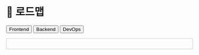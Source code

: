 <!-- index.html -->
<!DOCTYPE html>
<html>
<head>
  <title>로드맵</title>
  <script>
    function loadMarkdown(file) {
      fetch(file)
        .then(response => response.text())
        .then(text => {
          document.getElementById("content").innerText = text;
        });
    }
  </script>
</head>
<body>
  <h1>🧠 로드맵</h1>
  <button onclick="loadMarkdown('docs/frontend.md')">Frontend</button>
  <button onclick="loadMarkdown('docs/backend.md')">Backend</button>
  <button onclick="loadMarkdown('docs/devops.md')">DevOps</button>
  <pre id="content" style="border:1px solid #ccc; padding:1em;"></pre>
</body>
</html>
